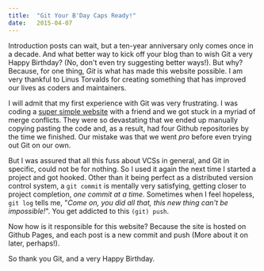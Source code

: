 ```yaml
---
title:	"Git Your B'Day Caps Ready!"
date:	2015-04-07
---
```

Introduction posts can wait, but a ten-year anniversary only comes once in a decade. And what better way to kick off your blog than to wish Git a very Happy Birthday? (No, don't even try suggesting better ways!). But why? Because, for one thing, *Git* is what has made this website possible. I am very thankful to Linus Torvalds for creating something that has improved our lives as coders and maintainers.

I will admit that my first experience with Git was very frustrating. I was coding a [super simple website](http://www.supplyzone.in/ "SupplyZone") with a friend and we got stuck in a myriad of merge conflicts. They were so devastating that we ended up manually copying pasting the code and, as a result, had four Github repositories by the time we finished. Our mistake was that we went *pro* before even trying out Git on our own. 

But I was assured that all this fuss about VCSs in general, and Git in specific, could not be for nothing. So I used it again the next time I started a project and got hooked. Other than it being perfect as a distributed version control system, a `git commit` is mentally very satisfying, getting closer to project completion, *one commit at a time*. Sometimes when I feel hopeless, `git log` tells me, "*Come on, you did all that, this new thing can't be impossible!*". You get addicted to this `(git) push`.

Now how is it responsible for this website? Because the site is hosted on Github Pages, and each post is a new commit and push (More about it on later, perhaps!).

So thank you Git, and a very Happy Birthday.